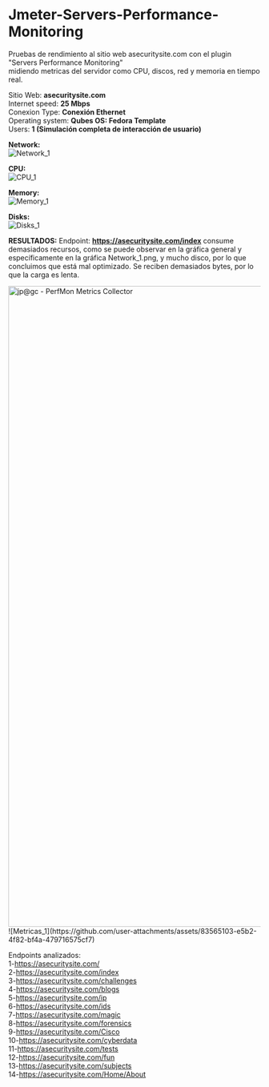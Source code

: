 # Jmeter-Servers-Performance-Monitoring

Pruebas de rendimiento al sitio web asecuritysite.com con el plugin "Servers Performance Monitoring"  
midiendo metricas del servidor como CPU, discos, red y memoria en tiempo real.

Sitio Web: **asecuritysite.com**  
Internet speed: **25 Mbps**  
Conexion Type: **Conexión Ethernet**  
Operating system: **Qubes OS: Fedora Template**  
Users:  **1 (Simulación completa de interacción de usuario)**  

**Network:**  
![Network_1](https://github.com/user-attachments/assets/79ef18b8-0c1a-4de9-aff1-3abe10edd097)

**CPU:**  
![CPU_1](https://github.com/user-attachments/assets/ca0ed8df-e4b3-423d-9eb4-e6a92bf51f73)

**Memory:**  
![Memory_1](https://github.com/user-attachments/assets/57b62139-c598-41e0-8523-b49315af0ddf)

**Disks:**  
![Disks_1](https://github.com/user-attachments/assets/70388ad8-9cce-48f8-9ae0-09285fcf941a)

**RESULTADOS:**
Endpoint: **https://asecuritysite.com/index** consume demasiados recursos, como se puede observar en la gráfica general y específicamente en la gráfica Network_1.png, y mucho disco, por lo que concluimos que está mal optimizado. Se reciben demasiados bytes, por lo que la carga es lenta.

<img width="1280" alt="jp@gc - PerfMon Metrics Collector" src="https://github.com/user-attachments/assets/97f0404c-ad25-4b75-a9f4-49ee482442f7" />
![Metricas_1](https://github.com/user-attachments/assets/83565103-e5b2-4f82-bf4a-479716575cf7)

Endpoints analizados:  
1-https://asecuritysite.com/  
2-https://asecuritysite.com/index  
3-https://asecuritysite.com/challenges  
4-https://asecuritysite.com/blogs  
5-https://asecuritysite.com/ip  
6-https://asecuritysite.com/ids  
7-https://asecuritysite.com/magic  
8-https://asecuritysite.com/forensics  
9-https://asecuritysite.com/Cisco  
10-https://asecuritysite.com/cyberdata  
11-https://asecuritysite.com/tests  
12-https://asecuritysite.com/fun  
13-https://asecuritysite.com/subjects  
14-https://asecuritysite.com/Home/About  
